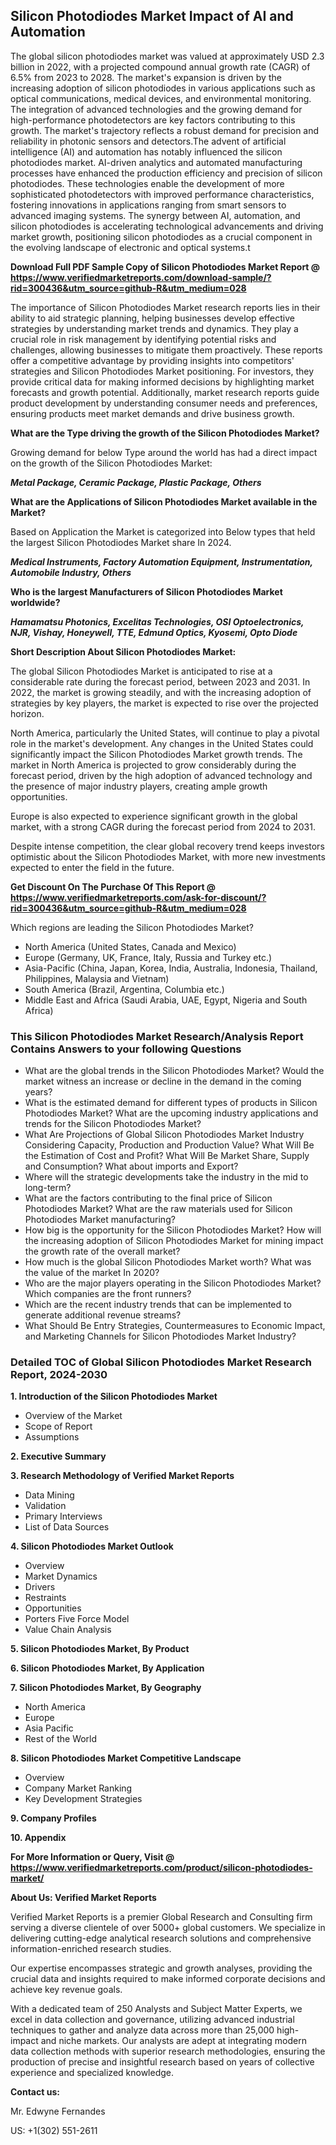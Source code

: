 <h2>Silicon Photodiodes Market Impact of AI and Automation</h2>The global silicon photodiodes market was valued at approximately USD 2.3 billion in 2022, with a projected compound annual growth rate (CAGR) of 6.5% from 2023 to 2028. The market's expansion is driven by the increasing adoption of silicon photodiodes in various applications such as optical communications, medical devices, and environmental monitoring. The integration of advanced technologies and the growing demand for high-performance photodetectors are key factors contributing to this growth. The market's trajectory reflects a robust demand for precision and reliability in photonic sensors and detectors.The advent of artificial intelligence (AI) and automation has notably influenced the silicon photodiodes market. AI-driven analytics and automated manufacturing processes have enhanced the production efficiency and precision of silicon photodiodes. These technologies enable the development of more sophisticated photodetectors with improved performance characteristics, fostering innovations in applications ranging from smart sensors to advanced imaging systems. The synergy between AI, automation, and silicon photodiodes is accelerating technological advancements and driving market growth, positioning silicon photodiodes as a crucial component in the evolving landscape of electronic and optical systems.t</p><p id="" class=""><strong>Download Full PDF Sample Copy of Silicon Photodiodes Market Report @ <a href="https://www.verifiedmarketreports.com/download-sample/?rid=300436&utm_source=github-R&utm_medium=028" target="_blank">https://www.verifiedmarketreports.com/download-sample/?rid=300436&utm_source=github-R&utm_medium=028</a></strong></p><p>The importance of&nbsp;Silicon Photodiodes Market research reports lies in their ability to aid strategic planning, helping businesses develop effective strategies by understanding market trends and dynamics. They play a crucial role in risk management by identifying potential risks and challenges, allowing businesses to mitigate them proactively. These reports offer a competitive advantage by providing insights into competitors' strategies and Silicon Photodiodes Market positioning. For investors, they provide critical data for making informed decisions by highlighting market forecasts and growth potential. Additionally, market research reports guide product development by understanding consumer needs and preferences, ensuring products meet market demands and drive business growth.</p><p><strong>What are the&nbsp;Type driving the growth of the Silicon Photodiodes Market?</strong></p><p id="" class="">Growing demand for below Type around the world has had a direct impact on the growth of the Silicon Photodiodes Market:</p><em><strong>Metal Package, Ceramic Package, Plastic Package, Others</strong></em></p><strong>What are the&nbsp;Applications&nbsp;of Silicon Photodiodes Market available in the Market?</strong></p><p id="" class="">Based on Application the Market is categorized into Below types that held the largest Silicon Photodiodes Market share In 2024.</p><em><strong>Medical Instruments, Factory Automation Equipment, Instrumentation, Automobile Industry, Others</strong></em></p><strong>Who is the largest Manufacturers of Silicon Photodiodes Market worldwide?</strong></p><p><em><strong>Hamamatsu Photonics, Excelitas Technologies, OSI Optoelectronics, NJR, Vishay, Honeywell, TTE, Edmund Optics, Kyosemi, Opto Diode</strong></em></p><p id="" class=""><strong>Short Description About Silicon Photodiodes Market:</strong></p><p>The global Silicon Photodiodes Market is anticipated to rise at a considerable rate during the forecast period, between 2023 and 2031. In 2022, the market is growing steadily, and with the increasing adoption of strategies by key players, the market is expected to rise over the projected horizon.</p><p>North America, particularly the United States, will continue to play a pivotal role in the market's development. Any changes in the United States could significantly impact the Silicon Photodiodes Market growth trends. The market in North America is projected to grow considerably during the forecast period, driven by the high adoption of advanced technology and the presence of major industry players, creating ample growth opportunities.</p><p>Europe is also expected to experience significant growth in the global market, with a strong CAGR during the forecast period from 2024 to 2031.</p><p>Despite intense competition, the clear global recovery trend keeps investors optimistic about the Silicon Photodiodes Market, with more new investments expected to enter the field in the future.</p><p id="" class=""><strong>Get Discount On The Purchase Of This Report @ <a href="https://www.verifiedmarketreports.com/ask-for-discount/?rid=300436&utm_source=github-R&utm_medium=028" target="_blank">https://www.verifiedmarketreports.com/ask-for-discount/?rid=300436&utm_source=github-R&utm_medium=028</a></strong></p>Which regions are leading the Silicon Photodiodes Market?</p><ul><li>North America (United States, Canada and Mexico)</li><li>Europe (Germany, UK, France, Italy, Russia and Turkey etc.)</li><li>Asia-Pacific (China, Japan, Korea, India, Australia, Indonesia, Thailand, Philippines, Malaysia and Vietnam)</li><li>South America (Brazil, Argentina, Columbia etc.)</li><li>Middle East and Africa (Saudi Arabia, UAE, Egypt, Nigeria and South Africa)</li></ul><h3 id="" class="">This Silicon Photodiodes Market Research/Analysis Report Contains Answers to your following Questions</h3><ul><li>What are the global trends in the Silicon Photodiodes Market? Would the market witness an increase or decline in the demand in the coming years?</li><li>What is the estimated demand for different types of products in Silicon Photodiodes Market? What are the upcoming industry applications and trends for the Silicon Photodiodes Market?</li><li>What Are Projections of Global Silicon Photodiodes Market Industry Considering Capacity, Production and Production Value? What Will Be the Estimation of Cost and Profit? What Will Be Market Share, Supply and Consumption? What about imports and Export?</li><li>Where will the strategic developments take the industry in the mid to long-term?</li><li>What are the factors contributing to the final price of Silicon Photodiodes Market? What are the raw materials used for Silicon Photodiodes Market manufacturing?</li><li>How big is the opportunity for the Silicon Photodiodes Market? How will the increasing adoption of Silicon Photodiodes Market for mining impact the growth rate of the overall market?</li><li>How much is the global Silicon Photodiodes Market worth? What was the value of the market In 2020?</li><li>Who are the major players operating in the Silicon Photodiodes Market? Which companies are the front runners?</li><li>Which are the recent industry trends that can be implemented to generate additional revenue streams?</li><li>What Should Be Entry Strategies, Countermeasures to Economic Impact, and Marketing Channels for Silicon Photodiodes Market Industry?</li></ul><h3 id="" class="">Detailed TOC of Global Silicon Photodiodes Market Research Report, 2024-2030</h3><p id="" class=""><strong>1. Introduction of the Silicon Photodiodes Market</strong></p><ul><li>Overview of the Market</li><li>Scope of Report</li><li>Assumptions</li></ul><p id="" class=""><strong>2. Executive Summary</strong></p><p id="" class=""><strong>3. Research Methodology of Verified Market Reports</strong></p><ul><li>Data Mining</li><li>Validation</li><li>Primary Interviews</li><li>List of Data Sources</li></ul><p id="" class=""><strong>4. Silicon Photodiodes Market Outlook</strong></p><ul><li>Overview</li><li>Market Dynamics</li><li>Drivers</li><li>Restraints</li><li>Opportunities</li><li>Porters Five Force Model</li><li>Value Chain Analysis</li></ul><p id="" class=""><strong>5. Silicon Photodiodes Market, By Product</strong></p><p id="" class=""><strong>6. Silicon Photodiodes Market, By Application</strong></p><p id="" class=""><strong>7. Silicon Photodiodes Market, By Geography</strong></p><ul><li>North America</li><li>Europe</li><li>Asia Pacific</li><li>Rest of the World</li></ul><p id="" class=""><strong>8. Silicon Photodiodes Market Competitive Landscape</strong></p><ul><li>Overview</li><li>Company Market Ranking</li><li>Key Development Strategies</li></ul><p id="" class=""><strong>9. Company Profiles</strong></p><p id="" class=""><strong>10. Appendix</strong></p><p id="" class=""><strong>For More Information or Query, Visit @ <a href="https://www.verifiedmarketreports.com/product/silicon-photodiodes-market/" target="_blank">https://www.verifiedmarketreports.com/product/silicon-photodiodes-market/</a></strong></p><p id="" class=""><strong>About Us: Verified Market Reports</strong></p><p id="" class="">Verified Market Reports is a premier Global Research and Consulting firm serving a diverse clientele of over 5000+ global customers. We specialize in delivering cutting-edge analytical research solutions and comprehensive information-enriched research studies.</p><p id="" class="">Our expertise encompasses strategic and growth analyses, providing the crucial data and insights required to make informed corporate decisions and achieve key revenue goals.</p><p id="" class="">With a dedicated team of 250 Analysts and Subject Matter Experts, we excel in data collection and governance, utilizing advanced industrial techniques to gather and analyze data across more than 25,000 high-impact and niche markets. Our analysts are adept at integrating modern data collection methods with superior research methodologies, ensuring the production of precise and insightful research based on years of collective experience and specialized knowledge.</p><p id="" class=""><strong>Contact us:</strong></p><p id="" class="">Mr. Edwyne Fernandes</p><p id="" class="">US: +1(302) 551-2611</p>